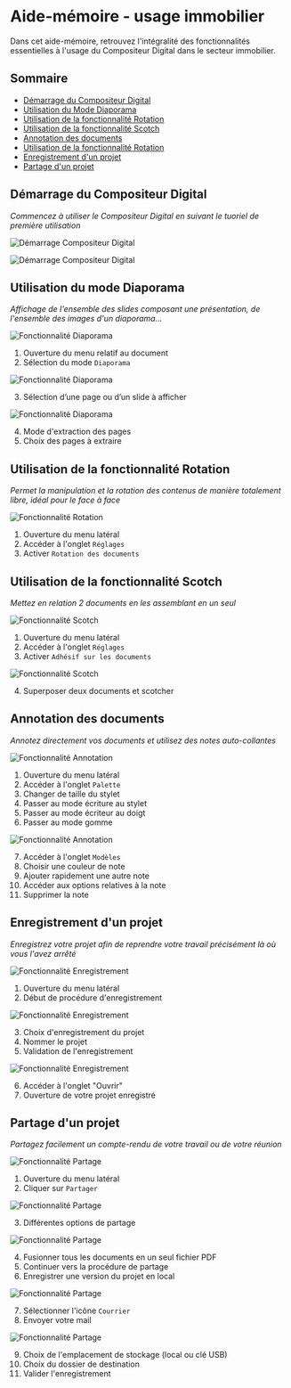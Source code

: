 # Aide-mémoire - usage immobilier

Dans cet aide-mémoire, retrouvez l'intégralité des fonctionnalités essentielles à l'usage du Compositeur Digital dans le secteur immobilier.  


## Sommaire

* [Démarrage du Compositeur Digital](#démarrage-du-compositeur-digital)
* [Utilisation du Mode Diaporama](#utilisation-du-mode-diaporama)
* [Utilisation de la fonctionnalité Rotation](#utilisation-de-la-fonctionnalité-rotation)
* [Utilisation de la fonctionnalité Scotch](#utilisation-de-la-fonctionnalité-scotch)
* [Annotation des documents](#annotation-des-documents)
* [Utilisation de la fonctionnalité Rotation](#utilisation-de-la-fonctionnalité-rotation)
* [Enregistrement d'un projet](#enregistrement-d'-un-projet)
* [Partage d'un projet](#partage-d'-un-projet)  


## Démarrage du Compositeur Digital

*Commencez à utiliser le Compositeur Digital en suivant le tuoriel de première utilisation*

![Démarrage Compositeur Digital](../img/tutoriel1.jpg)

![Démarrage Compositeur Digital](../img/tutoriel2.jpg)  


## Utilisation du mode Diaporama

*Affichage de l'ensemble des slides composant une présentation, de l'ensemble des images d'un diaporama...*

![Fonctionnalité Diaporama](../img/diaporama1.jpg)

1. Ouverture du menu relatif au document
2. Sélection du mode `Diaporama`

![Fonctionnalité Diaporama](../img/diaporama2.jpg)

3. Sélection d’une page ou d’un slide à afficher

![Fonctionnalité Diaporama](../img/diaporama3.jpg)

4. Mode d'extraction des pages
5. Choix des pages à extraire  


## Utilisation de la fonctionnalité Rotation

*Permet la manipulation et la rotation des contenus de manière totalement libre, idéal pour le face à face*

![Fonctionnalité Rotation](../img/rotation1.jpg)

1. Ouverture du menu latéral
2. Accéder à l'onglet `Réglages`
3. Activer `Rotation des documents`  


## Utilisation de la fonctionnalité Scotch

*Mettez en relation 2 documents en les assemblant en un seul*

![Fonctionnalité Scotch](../img/scotch1.jpg)

1. Ouverture du menu latéral
2. Accéder à l'onglet `Réglages`
3. Activer `Adhésif sur les documents`

![Fonctionnalité Scotch](../img/scotch2.jpg)

4. Superposer deux documents et scotcher  


## Annotation des documents

*Annotez directement vos documents et utilisez des notes auto-collantes*

![Fonctionnalité Annotation](../img/annotation1.jpg)

1. Ouverture du menu latéral
2. Accéder à l'onglet `Palette`
3. Changer de taille du stylet
4. Passer au mode écriture au stylet
5. Passer au mode écriteur au doigt
6. Passer au mode gomme

![Fonctionnalité Annotation](../img/annotation2.jpg)

7. Accéder à l'onglet `Modèles`
8. Choisir une couleur de note
9. Ajouter rapidement une autre note
10. Accéder aux options relatives à la note
11. Supprimer la note  


## Enregistrement d'un projet

*Enregistrez votre projet afin de reprendre votre travail précisément là où vous l'avez arrêté*

![Fonctionnalité Enregistrement](../img/enregistrement1.jpg)

1. Ouverture du menu latéral
2. Début de procédure d'enregistrement

![Fonctionnalité Enregistrement](../img/enregistrement2.jpg)

3. Choix d'enregistrement du projet
4. Nommer le projet 
5. Validation de l'enregistrement

![Fonctionnalité Enregistrement](../img/enregistrement3.jpg)

6. Accéder à l'onglet "Ouvrir" 
7. Ouverture de votre projet enregistré  


## Partage d'un projet

*Partagez facilement un compte-rendu de votre travail ou de votre réunion*

![Fonctionnalité Partage](../img/partage1.jpg)

1. Ouverture du menu latéral
2. Cliquer sur `Partager`

![Fonctionnalité Partage](../img/partage2.jpg)

3. Différentes options de partage

![Fonctionnalité Partage](../img/partage3.jpg)

4. Fusionner tous les documents en un seul fichier PDF
5. Continuer vers la procédure de partage
6. Enregistrer une version du projet en local

![Fonctionnalité Partage](../img/partage4.jpg)

7. Sélectionner l'icône `Courrier` 
8. Envoyer votre mail

![Fonctionnalité Partage](../img/partage5.jpg)

9. Choix de l'emplacement de stockage (local ou clé USB)
10. Choix du dossier de destination
11. Valider l'enregistrement

